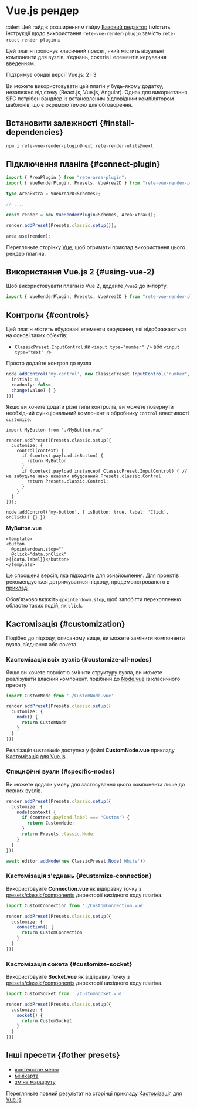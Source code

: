 # Vue.js рендер

::alert
Цей гайд є розширенням гайду [Базовий редактор](/uk/docs/guides/basic) і містить інструкції щодо використання `rete-vue-render-plugin` замість `rete-react-render-plugin`
::

Цей плагін пропонує класичний пресет, який містить візуальні компоненти для вузлів, з’єднань, сокетів і елементів керування введенням.

Підтримує обидві версії Vue.js: 2 і 3

Ви можете використовувати цей плагін у будь-якому додатку, незалежно від стеку (React.js, Vue.js, Angular). Однак для використання SFC потрібен бандлер із встановленим відповідним компілятором шаблонів, що є окремою темою для обговорення.

## Встановити залежності {#install-dependencies}

```bash
npm i rete-vue-render-plugin@next rete-render-utils@next
```


## Підключення планіга {#connect-plugin}

```ts
import { AreaPlugin } from "rete-area-plugin";
import { VueRenderPlugin, Presets, VueArea2D } from "rete-vue-render-plugin";

type AreaExtra = VueArea2D<Schemes>;

// ....

const render = new VueRenderPlugin<Schemes, AreaExtra>();

render.addPreset(Presets.classic.setup());

area.use(render);
```

Перегляньте сторінку [Vue](/uk/examples/vue), щоб отримати приклад використання цього рендер плагіна.

## Використання Vue.js 2 {#using-vue-2}

Щоб використовувати плагін із Vue 2, додайте `/vue2` до імпорту.

```ts
import { VueRenderPlugin, Presets, VueArea2D } from "rete-vue-render-plugin/vue2";
```

## Контроли {#controls}

Цей плагін містить вбудовані елементи керування, які відображаються на основі таких об’єктів:

- `ClassicPreset.InputControl` як `<input type="number" />` або `<input type="text" />`

Просто додайте контрол до вузла

```ts
node.addControl('my-control', new ClassicPreset.InputControl("number", {
  initial: 0,
  readonly: false,
  change(value) { }
}))
```

Якщо ви хочете додати різні типи контролів, ви можете повернути необхідний функціональний компонент в обробнику `control` властивості `customize`.

```tsx
import MyButton from './MyButton.vue'

render.addPreset(Presets.classic.setup({
  customize: {
    control(context) {
      if (context.payload.isButton) {
        return MyButton
      }
      if (context.payload instanceof ClassicPreset.InputControl) { // не забудьте явно вказати вбудований Presets.classic.Control
        return Presets.classic.Control;
      }
    }
  }
}));

node.addControl('my-button', { isButton: true, label: 'Click', onClick() {} })
```

**MyButton.vue**

```vue
<template>
<button
  @pointerdown.stop=""
  @click="data.onClick"
>{{data.label}}</button>
</template>
```

Це спрощена версія, яка підходить для ознайомлення. Для проектів рекомендується дотримуватися підходу, продемонстрованого в [прикладі](/uk/examples/vue/controls)

Обов’язково вкажіть `@pointerdown.stop`, щоб запобігти перехопленню областю таких подій, як `click`.

## Кастомізація {#customization}

Подібно до підходу, описаному вище, ви можете замінити компоненти вузла, з’єднання або сокета.

### Кастомізація всіх вузлів {#customize-all-nodes}

Якщо ви хочете повністю змінити структуру вузла, ви можете реалізувати власний компонент, подібний до [Node.vue](https://github.com/retejs/vue-render-plugin/blob/next/src/presets/classic/components/Node.vue) із класичного пресету

```ts
import CustomNode from './CustomNode.vue'

render.addPreset(Presets.classic.setup({
  customize: {
    node() {
      return CustomNode
    }
  }
}))
```

Реалізація `CustomNode` доступна у файлі **CustomNode.vue** прикладу [Кастомізація для Vue.js](/uk/examples/vue/customization).

### Специфічні вузли {#specific-nodes}

Ви можете додати умову для застосування цього компонента лише до певних вузлів.

```ts
render.addPreset(Presets.classic.setup({
  customize: {
    node(context) {
      if (context.payload.label === "Custom") {
        return CustomNode;
      }
      return Presets.classic.Node;
    }
  }
}))

await editor.addNode(new ClassicPreset.Node('White'))
```

### Кастомізація з'єднань {#customize-connection}

Використовуйте **Connection.vue** як відправну точку з [presets/classic/components](https://github.com/retejs/vue-render-plugin/blob/next/src/presets/classic/components) директорії вихідного коду плагіна.

```ts
import CustomConnection from './CustomConnection.vue'

render.addPreset(Presets.classic.setup({
  customize: {
    connection() {
      return CustomConnection
    }
  }
}))
```

### Кастомізація сокета {#customize-socket}

Використовуйте **Socket.vue** як відправну точку з [presets/classic/components](https://github.com/retejs/vue-render-plugin/blob/next/src/presets/classic/components) директорії вихідного коду плагіна.

```ts
import CustomSocket from './CustomSocket.vue'

render.addPreset(Presets.classic.setup({
  customize: {
    socket() {
      return CustomSocket
    }
  }
}))
```
## Інші пресети {#other presets}

- [контекстне меню](/uk/docs/guides/context-menu)
- [мінікарта](/uk/docs/guides/minimap)
- [зміна маршруту](/uk/docs/guides/reroute)

Перегляньте повний результат на сторінці прикладу [Кастомізація для Vue.js](/uk/examples/vue/customization).
